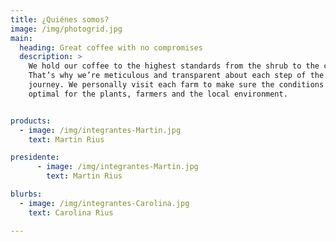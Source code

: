 ```yaml
---
title: ¿Quiénes somos?
image: /img/photogrid.jpg
main:
  heading: Great coffee with no compromises
  description: >
    We hold our coffee to the highest standards from the shrub to the cup.
    That’s why we’re meticulous and transparent about each step of the coffee’s
    journey. We personally visit each farm to make sure the conditions are
    optimal for the plants, farmers and the local environment.


products:
  - image: /img/integrantes-Martin.jpg
    text: Martin Rius

presidente:
      - image: /img/integrantes-Martin.jpg
        text: Martin Rius

blurbs:
  - image: /img/integrantes-Carolina.jpg
    text: Carolina Rius

---
```

